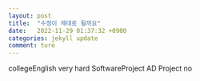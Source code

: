 ```yaml
---
layout: post
title:  "수정이 제대로 될까요"
date:   2022-11-29 01:37:32 +0900
categories: jekyll update
comment: ture
---
```

collegeEnglish very hard
SoftwareProject AD Project no
